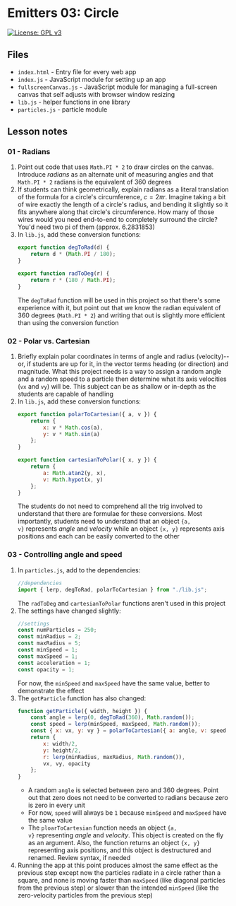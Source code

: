 # Emitters 03: Circle

[![License: GPL v3](https://img.shields.io/badge/License-GPLv3-blue.svg)](https://www.gnu.org/licenses/gpl-3.0)

## Files

* <code>index.html</code> - Entry file for every web app
* <code>index.js</code> - JavaScript module for setting up an app
* <code>fullscreenCanvas.js</code> - JavaScript module for managing a full-screen canvas that self adjusts with browser window resizing
* <code>lib.js</code> - helper functions in one library
* <code>particles.js</code> - particle module

## Lesson notes

### 01 - Radians

1. Point out code that uses <code>Math.PI * 2</code> to draw circles on the canvas. Introduce _radians_ as an alternate unit of measuring angles and that <code>Math.PI * 2</code> radians is the equivalent of 360 degrees
2. If students can think geometrically, explain radians as a literal translation of the formula for a circle's circumference, $c=2πr$. Imagine taking a bit of wire exactly the length of a circle's radius, and bending it slightly so it fits anywhere along that circle's circumference. How many of those wires would you need end-to-end to completely surround the circle? You'd need two pi of them (approx. 6.2831853)
3. In <code>lib.js</code>, add these conversion functions:
    ```js
    export function degToRad(d) {
        return d * (Math.PI / 180);
    }

    export function radToDeg(r) {
        return r * (180 / Math.PI);
    }
    ```
    The <code>degToRad</code> function will be used in this project so that there's some experience with it, but point out that we know the radian equivalent of 360 degrees (<code>Math.PI * 2</code>) and writing that out is slightly more efficient than using the conversion function

### 02 - Polar vs. Cartesian

1. Briefly explain polar coordinates in terms of angle and radius (velocity)--or, if students are up for it, in the vector terms heading (or direction) and magnitude. What this project needs is a way to assign a random angle and a random speed to a particle then determine what its axis velocities (<code>vx</code> and <code>vy</code>) will be. This subject can be as shallow or in-depth as the students are capable of handling
2. In <code>lib.js</code>, add these conversion functions:
    ```js
    export function polarToCartesian({ a, v }) {
        return {
            x: v * Math.cos(a),
            y: v * Math.sin(a)
        };
    }

    export function cartesianToPolar({ x, y }) {
        return {
            a: Math.atan2(y, x),
            v: Math.hypot(x, y)
        };
    }
    ```
    The students do not need to comprehend all the trig involved to understand that there are formulae for these conversions. Most importantly, students need to understand that an object <code>{a, v}</code> represents _angle_ and _velocity_ while an object <code>{x, y}</code> represents axis positions and each can be easily converted to the other

### 03 - Controlling angle and speed

1. In <code>particles.js</code>, add to the dependencies:
    ```js
    //dependencies
    import { lerp, degToRad, polarToCartesian } from "./lib.js";
    ```
    The <code>radToDeg</code> and <code>cartesianToPolar</code> functions aren't used in this project
2. The settings have changed slightly:
    ```js
    //settings
    const numParticles = 250;
    const minRadius = 2;
    const maxRadius = 5;
    const minSpeed = 1;
    const maxSpeed = 1;
    const acceleration = 1;
    const opacity = 1;
    ```
    For now, the <code>minSpeed</code> and <code>maxSpeed</code> have the same value, better to demonstrate the effect
3. The <code>getParticle</code> function has also changed:
    ```js
    function getParticle({ width, height }) {
        const angle = lerp(0, degToRad(360), Math.random());
        const speed = lerp(minSpeed, maxSpeed, Math.random());
        const { x: vx, y: vy } = polarToCartesian({ a: angle, v: speed });
        return {
            x: width/2,
            y: height/2,
            r: lerp(minRadius, maxRadius, Math.random()),
            vx, vy, opacity
        };
    }
    ```
    * A random <code>angle</code> is selected between zero and 360 degrees. Point out that zero does not need to be converted to radians because zero is zero in every unit
    * For now, <code>speed</code> will always be <code>1</code> because <code>minSpeed</code> and <code>maxSpeed</code> have the same value
    * The <code>ploarToCartesian</code> function needs an object <code>{a, v}</code> representing _angle_ and _velocity_. This object is created on the fly as an argument. Also, the function returns an object <code>{x, y}</code> representing axis positions, and this object is destructured and renamed. Review syntax, if needed
4. Running the app at this point produces almost the same effect as the previous step except now the particles radiate in a circle rather than a square, and none is moving faster than <code>maxSpeed</code> (like diagonal particles from the previous step) or slower than the intended <code>minSpeed</code> (like the zero-velocity particles from the previous step)